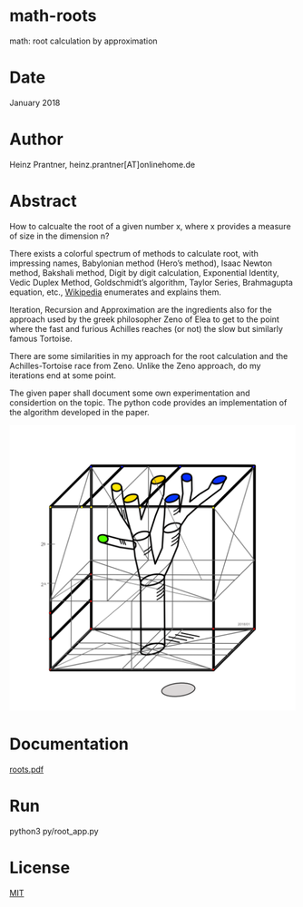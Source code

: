 # math-roots
math: root calculation by approximation

# Date

  January 2018

# Author

  Heinz Prantner, heinz.prantner[AT]onlinehome.de

# Abstract

  How to calcualte the root of a given number x,
  where x provides a measure of size in the dimension n?

  There exists a colorful spectrum of methods to calculate root,
  with impressing names, Babylonian method (Hero’s method),
  Isaac Newton method, Bakshali method, Digit by digit calculation,
  Exponential Identity, Vedic Duplex Method, Goldschmidt’s algorithm,
  Taylor Series, Brahmagupta equation, etc.,
  [Wikipedia](https://en.wikipedia.org/wiki/Methods_of_computing_square_roots)
  enumerates and explains them.

  Iteration, Recursion and Approximation are the ingredients
  also for the approach used by the greek philosopher Zeno of Elea
  to get to the point where the fast and furious Achilles reaches
  (or not) the slow but similarly famous Tortoise.

  There are some similarities in my approach for the root calculation
  and the Achilles-Tortoise race from Zeno. Unlike the Zeno approach,
  do my iterations end at some point.

  The given paper shall document some own experimentation and considertion on the topic.
  The python code provides an implementation of the algorithm developed
  in the paper.

  ![Tree](png/tree.png)

# Documentation

  [roots.pdf](pdf/roots.pdf)

# Run

  python3 py/root_app.py

# License

  [MIT](LICENSE)
